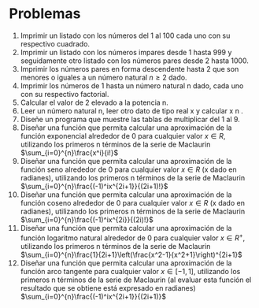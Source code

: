 # Problemas

1. Imprimir un listado con los números del 1 al 100 cada uno con su respectivo cuadrado.
2. Imprimir un listado con los números impares desde 1 hasta 999 y seguidamente otro listado con los números pares desde 2 hasta 1000.
3. Imprimir los números pares en forma descendente hasta 2 que son menores o iguales a un número natural $n ≥ 2$ dado.
4. Imprimir los números de 1 hasta un número natural n dado, cada uno con su respectivo factorial.
5. Calcular el valor de 2 elevado a la potencia n.
6. Leer un número natural n, leer otro dato de tipo real x y calcular x n .
7. Diseñe un programa que muestre las tablas de multiplicar del 1 al 9.
8. Diseñar una función que permita calcular una aproximación de la función exponencial alrededor de 0 para cualquier valor $x ∈ R$, utilizando los primeros n términos de la serie de Maclaurin $\sum_{i=0}^{n}\frac{x^i}{i!}$
9. Diseñar una función que permita calcular una aproximación de la función seno alrededor de 0 para cualquier valor $x ∈ R$ (x dado en radianes), utilizando los primeros n términos de la serie de Maclaurin $\sum_{i=0}^{n}\frac{(-1)^ix^{2i+1}}{(2i+1)!}$
10. Diseñar una función que permita calcular una aproximación de la función coseno alrededor de 0 para cualquier valor $x ∈ R$ (x dado en radianes), utilizando los primeros n términos de la serie de Maclaurin $\sum_{i=0}^{n}\frac{(-1)^ix^{2i}}{(2i)!}$
11. Diseñar una función que permita calcular una aproximación de la función logaritmo natural alrededor de 0 para cualquier valor $x ∈ R^+$, utilizando los primeros n términos de la serie de Maclaurin $\sum_{i=0}^{n}\frac{1}{2i+1}\left(\frac{x^2-1}{x^2+1}\right)^{2i+1}$
12. Diseñar una función que permita calcular una aproximación de la función arco tangente para cualquier valor $x ∈ [−1, 1]$, utilizando los primeros n términos de la serie de Maclaurin (al evaluar esta función el resultado que se obtiene está expresado en radianes) $\sum_{i=0}^{n}\frac{(-1)^ix^{2i+1}}{(2i+1)}$
